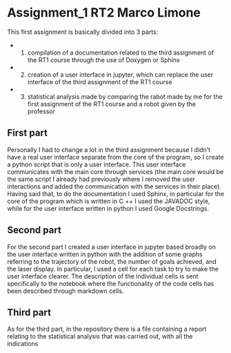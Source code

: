 # Assignment_1 RT2 Marco Limone

This first assignment is basically divided into 3 parts:
- 1) compilation of a documentation related to the third assignment of the RT1 course through the use of Doxygen or Sphinx
- 2) creation of a user interface in jupyter, which can replace the user interface of the third assignment of the RT1 course
- 3) statistical analysis made by comparing the rabot made by me for the first assignment of the RT1 course and a robot given by the professor

## First part

Personally I had to change a lot in the third assignment because I didn't have a real user interface separate from the core of the program, so I create a python script that is only a user interface. This user interface communicates with the main core through services (the main core would be the same script I already had previously where I removed the user interactions and added the communication with the services in their place).
Having said that, to do the documentation I used Sphinx, in particular for the core of the program which is written in C ++ I used the JAVADOC style, while for the user interface written in python I used Google Docstrings.

## Second part

For the second part I created a user interface in jupyter based broadly on the user interface written in python with the addition of some graphs referring to the trajectory of the robot, the number of goals achieved, and the laser display.
In particular, I used a cell for each task to try to make the user interface clearer. The description of the individual cells is sent specifically to the notebook where the functionality of the code cells has been described through markdown cells.

## Third part

As for the third part, in the repository there is a file containing a report relating to the statistical analysis that was carried out, with all the indications
